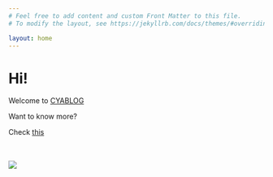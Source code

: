 ```yaml
---
# Feel free to add content and custom Front Matter to this file.
# To modify the layout, see https://jekyllrb.com/docs/themes/#overriding-theme-defaults

layout: home
---
```



<h1>Hi!</h1>
<span>Welcome to <a href="https://cdevjs.github.io">CYABLOG</a></span>
<p>Want to know more?</p>
<p>Check <a href="https://cdevjs.github.io/about">this</a></p>
<br>
<br>
<img src="https://i.pinimg.com/originals/d4/81/f3/d481f3c72e283309071f79e01b05c06d.gif">
